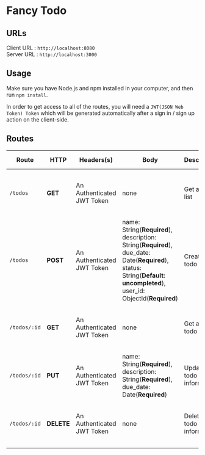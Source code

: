 # Fancy Todo

## URLs
Client URL : `http://localhost:8080`<br>
Server URL : `http://localhost:3000`

## Usage
Make sure you have Node.js and npm installed in your computer, and then run `npm install`.

In order to get access to all of the routes, you will need a `JWT(JSON Web Token) Token` which will be generated automatically after a sign in / sign up action on the client-side.

## Routes

| Route | HTTP | Headers(s) | Body | Description | Success Case | Error Case |
|-------|------|------------|------|-------------|--------------|---------|
|`/todos`| **GET** |An Authenticated JWT Token | none | Get all todo list| Show all the todo list | Status code: 500, Error info in JSON |
|`/todos`| **POST** |An Authenticated JWT Token | name: String(**Required**),<br>description: String(**Required**),<br>due_date: Date(**Required**),<br>status: String(**Default: uncompleted**),<br>user_id: ObjectId(**Required**) | Create a todo | Show the created todo | Status code: 500, Error info in JSON|
|`/todos/:id` | **GET** | An Authenticated JWT Token | none | Get a single todo info | Show the todo info | Status code: 500, Error info in JSON|
|`/todos/:id` | **PUT** |An Authenticated JWT Token | name: String(**Required**),<br>description: String(**Required**),<br>due_date: Date(**Required**) | Update a todo information | Show the updated todo info |Status code: 500, Error info in JSON |
|`/todos/:id` | **DELETE** |An Authenticated JWT Token | none | Delete a todo information | Show the deleted todo info | Status code: 500, Error info in JSON |